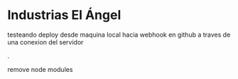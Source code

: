 # Industrias El Ángel
testeando deploy desde maquina local hacia webhook en github a traves de una conexion del servidor

.

remove node modules